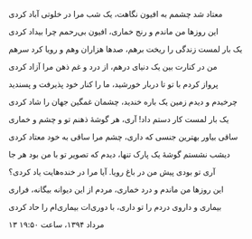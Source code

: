<!-- 
.. title: افیون
.. slug: afyoon
.. date: 2015-11-30 22:56:32 UTC
.. tags: غزل
.. category: 
.. link: 
.. description: 
.. type: text
-->

معتاد شد چشمم به افیون نگاهت، یک شب مرا در خلوتی آباد کردی

این روزها من ماندم و رنج خماری، افیون بی‌رحمم چرا بیداد کردی

یک بار لمست زندگی را ریخت برهم، صدها هزاران وهم و رویا کرد سرهم

من در کنارت بین یک دنیای درهم، از درد و غم ذهن مرا آزاد کردی

پرواز کردم با تو تا دربار خورشید، ما را کنار خود پذیرفت و پسندید

چرخیدم و دیدم زمین یک باره خندید، چشمان غمگین جهان را شاد کردی

یک بار لمست کار دستم داد! آری، هر گوشهٔ ذهنم تو و چشم و خماری

ساقی بیاور بهترین جنسی که داری، چشم مرا ساقی به خود معتاد کردی

دیشب نشستم گوشهٔ یک پارک تنها، دیدم که تصویر تو با من بود هر جا

آری تو بودی پیش من در باغ رویا. آیا مرا در خنده‌هایت یاد کردی؟

این روزها من ماندم و درد خماری، مردم از این دیوانه بیگانه، فراری

بیماری و داروی دردم را تو داری، با دوری‌ات بیماری‌ام را حاد کردی

۱۳ مرداد ۱۳۹۴، ساعت ۱۹:۵۰
